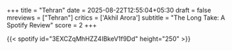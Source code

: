 +++
title = "Tehran"
date = 2025-08-22T12:55:04+05:30
draft = false
mreviews = ["Tehran"]
critics = ['Akhil Arora']
subtitle = "The Long Take: A Spotify Review"
score = 2
+++

{{< spotify id="3EXCZqMhHZZ4IBkeV1f9Dd" height="250" >}}
